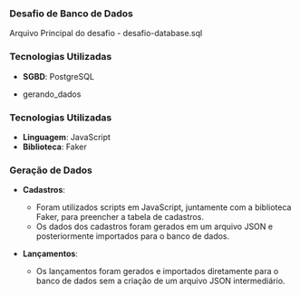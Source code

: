 ### Desafio de Banco de Dados
Arquivo Principal do desafio - desafio-database.sql
### Tecnologias Utilizadas
- **SGBD**: PostgreSQL


- gerando_dados
### Tecnologias Utilizadas
- **Linguagem**: JavaScript
- **Biblioteca**: Faker

### Geração de Dados
- **Cadastros**: 
  - Foram utilizados scripts em JavaScript, juntamente com a biblioteca Faker, para preencher a tabela de cadastros.
  - Os dados dos cadastros foram gerados em um arquivo JSON e posteriormente importados para o banco de dados.
  
- **Lançamentos**: 
  - Os lançamentos foram gerados e importados diretamente para o banco de dados sem a criação de um arquivo JSON intermediário.